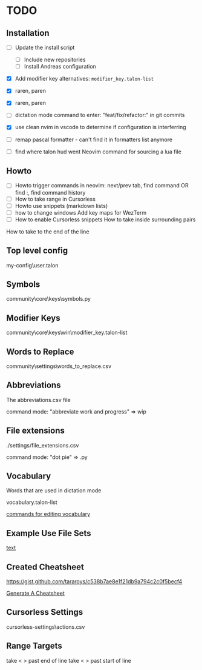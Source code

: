 #  TODO

## Installation

- [ ] Update the install script
  - [ ] Include new repositories
  - [ ] Install Andreas configuration

- [x] Add modifier key alternatives: `modifier_key.talon-list`
- [x] raren, paren
- [x] raren, paren
- [ ] dictation mode command to enter: "feat/fix/refactor:" in git commits
- [x] use clean nvim in vscode to determine if configuration is interferring

- [ ] remap pascal formatter - can't find it in formatters list anymore
- [ ] find where talon hud went
Neovim command for sourcing a lua file

## Howto

- [ ] Howto trigger commands in neovim: next/prev tab, find command OR find :, find command history
- [ ] How to take range in Cursorless
- [ ] Howto use snippets (markdown lists)
- [ ] how to change windows
Add key maps for WezTerm
- [ ] How to enable Cursorless snippets
How to take inside surrounding pairs

How to take to the end of the line

## Top level config


my-config\user.talon

## Symbols

community\core\keys\symbols.py

## Modifier Keys

community\core\keys\win\modifier_key.talon-list

## Words to Replace

community\settings\words_to_replace.csv


## Abbreviations

The abbreviations.csv file

command mode: "abbreviate work and progress" => wip

## File extensions

./settings/file_extensions.csv

command mode: "dot pie" => .py

## Vocabulary

Words that are used in dictation mode

vocabulary.talon-list

[commands for editing vocabulary](https://github.com/talonhub/community/blob/main/core/vocabulary/edit_vocabulary.talon)

## Example Use File Sets

[text](https://talon.wiki/integrations/talon_user_file_sets/)

## Created Cheatsheet

https://gist.github.com/tararoys/c538b7ae8e1f21db9a794c2c0f5becf4

[Generate A Cheatsheet](https://gist.github.com/tararoys/c538b7ae8e1f21db9a794c2c0f5becf4)


## Cursorless Settings

cursorless-settings\actions.csv


## Range Targets

take < > past end of line
take < > past start of line

